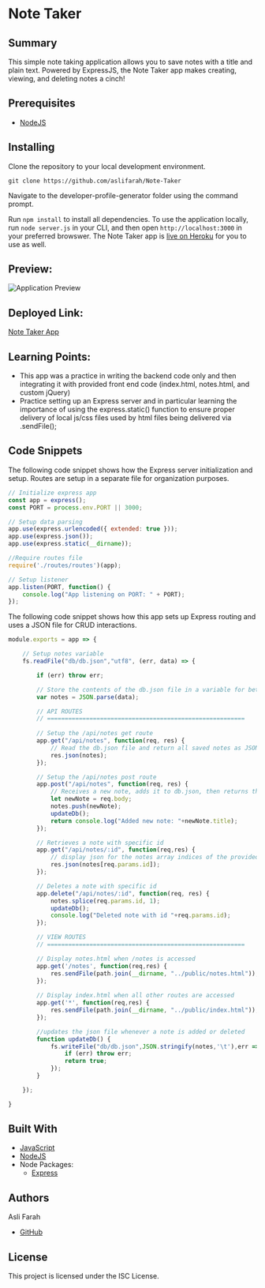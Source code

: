 # Note Taker

## Summary
This simple note taking application allows you to save notes with a title and plain text. Powered by ExpressJS, the Note Taker app makes creating, viewing, and deleting notes a cinch!

## Prerequisites
* [NodeJS](https://nodejs.org/)

## Installing

Clone the repository to your local development environment.

```
git clone https://github.com/aslifarah/Note-Taker
```

Navigate to the developer-profile-generator folder using the command prompt.

Run `npm install` to install all dependencies. To use the application locally, run `node server.js` in your CLI, and then open `http://localhost:3000` in your preferred browswer. The Note Taker app is [live on Heroku](https://notetakerasli.herokuapp.com/) for you to use as well.

## Preview:
![Application Preview](demo.gif)

## Deployed Link:
[Note Taker App](https://notetakerasli.herokuapp.com/)

## Learning Points:
* This app was a practice in writing the backend code only and then integrating it with provided front end code (index.html, notes.html, and custom jQuery)
* Practice setting up an Express server and in particular learning the importance of using the express.static() function to ensure proper delivery of local js/css files used by html files being delivered via .sendFile();


## Code Snippets

The following code snippet shows how the Express server initialization and setup. Routes are setup in a separate file for organization purposes.

```javascript
// Initialize express app
const app = express();
const PORT = process.env.PORT || 3000;

// Setup data parsing
app.use(express.urlencoded({ extended: true }));
app.use(express.json());
app.use(express.static(__dirname));

//Require routes file
require('./routes/routes')(app);

// Setup listener
app.listen(PORT, function() {
    console.log("App listening on PORT: " + PORT);
});  
```

The following code snippet shows how this app sets up Express routing and uses a JSON file for CRUD interactions.

```javascript
module.exports = app => {

    // Setup notes variable
    fs.readFile("db/db.json","utf8", (err, data) => {

        if (err) throw err;

        // Store the contents of the db.json file in a variable for better performance
        var notes = JSON.parse(data);

        // API ROUTES
        // ========================================================
    
        // Setup the /api/notes get route
        app.get("/api/notes", function(req, res) {
            // Read the db.json file and return all saved notes as JSON.
            res.json(notes);
        });

        // Setup the /api/notes post route
        app.post("/api/notes", function(req, res) {
            // Receives a new note, adds it to db.json, then returns the new note
            let newNote = req.body;
            notes.push(newNote);
            updateDb();
            return console.log("Added new note: "+newNote.title);
        });

        // Retrieves a note with specific id
        app.get("/api/notes/:id", function(req,res) {
            // display json for the notes array indices of the provided id
            res.json(notes[req.params.id]);
        });

        // Deletes a note with specific id
        app.delete("/api/notes/:id", function(req, res) {
            notes.splice(req.params.id, 1);
            updateDb();
            console.log("Deleted note with id "+req.params.id);
        });

        // VIEW ROUTES
        // ========================================================

        // Display notes.html when /notes is accessed
        app.get('/notes', function(req,res) {
            res.sendFile(path.join(__dirname, "../public/notes.html"));
        });
        
        // Display index.html when all other routes are accessed
        app.get('*', function(req,res) {
            res.sendFile(path.join(__dirname, "../public/index.html"));
        });

        //updates the json file whenever a note is added or deleted
        function updateDb() {
            fs.writeFile("db/db.json",JSON.stringify(notes,'\t'),err => {
                if (err) throw err;
                return true;
            });
        }

    });

}
```

## Built With
* [JavaScript](https://developer.mozilla.org/en-US/docs/Web/JavaScript)
* [NodeJS](https://nodejs.org/)
* Node Packages:
    * [Express](https://www.npmjs.com/package/express)

## Authors
Asli Farah
* [GitHub](https://github.com/aslifarah/Note-Taker)


## License
This project is licensed under the ISC License.